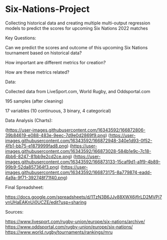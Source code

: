 # Six-Nations-Project
Collecting historical data and creating multiple multi-output regression models to predict the scores for upcoming Six Nations 2022 matches


Key Questions:
  
  Can we predict the scores and outcome of this upcoming Six Nations tournament based on historical data?
  
  How important are different metrics for creation?
  
  How are these metrics related?



Data:
  
  Collected data from LiveSport.com, World Rugby, and Oddsportal.com
  
  195 samples (after cleaning)
  
  17 variables (10 continuous, 3 binary, 4 categorical)
  
  
Data Analysis (Charts):

(https://user-images.githubusercontent.com/16343592/166872806-39b84619-e088-483e-9eec-7d9e0d2869f9.png)
(https://user-images.githubusercontent.com/16343592/166872948-340e1d93-0f52-4fb1-bb75-e1879999fad8.png)
(https://user-images.githubusercontent.com/16343592/166873028-584b1e9c-7c18-4bb6-8247-81bb9e2cd2ce.png)
(https://user-images.githubusercontent.com/16343592/166873133-15caf9d1-a1f9-4b89-99b9-52da857364f3.png)
(https://user-images.githubusercontent.com/16343592/166873175-8a779874-eadd-4a9a-9f71-392748f71f40.png)


Final Spreadsheet:

https://docs.google.com/spreadsheets/d/1TzN3B6JJv88XWX6jflrLD2MVPj7vnUHaEAKnUi0UCZE/edit?usp=sharing



Sources:

  https://www.livesport.com/rugby-union/europe/six-nations/archive/
  https://www.oddsportal.com/rugby-union/europe/six-nations/
  https://www.world.rugby/tournaments/rankings/mru
